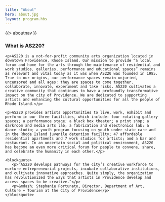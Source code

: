 ```yaml
---
title: "About"
hero: about.jpg
layout: program.hbs
---
```


{{> aboutnav }}

<div class="flow">
  <div>
    <h3>What is AS220?</h3>

    <p>AS220 is a not-for-profit community arts organization located in downtown Providence, Rhode Island. Our mission to provide “a local forum and home for the arts through the maintenance of residential and work studios, galleries, performance and educational spaces” remains as relevant and vital today as it was when AS220 was founded in 1985. True to our origins, our performance spaces remain unjuried, uncensored and all ages: they are spaces to come together, collaborate, innovate, experiment and take risks. AS220 cultivates a creative community that continues to have a profoundly transformative impact on the city of Providence. We are dedicated to supporting artists and enhancing the cultural opportunities for all the people of Rhode Island.</p>

    <p>AS220 provides artists opportunities to live, work, exhibit and perform in our three facilities, which include: four rotating gallery spaces; a performance stage; a black box theater; a print shop; a darkroom and media arts lab; a fabrication and electronics lab; a dance studio; a youth program focusing on youth under state care and in the Rhode Island juvenile detention facility; 47 affordable residential apartments and 7 work studios for artists; and a bar and restaurant. In an uncertain social and political environment, AS220 has become an even more critical forum for people to convene, share, and celebrate the humanity in each other.</p>

    <blockquote>
       <p>“AS220 develops pathways for the city’s creative workforce to nurture entrepreneurial projects, incubate collaborative institutions, and cultivate innovative approaches. Quite simply, the organization has revolutionized the ways that artists in Providence develop and access spaces to be creative.”</p>
       <p>&mdash; Stephanie Fortunato, Director, Department of Art, Culture + Tourism at the City of Providence</p>
    </blockquote>

  </div>
</div>
